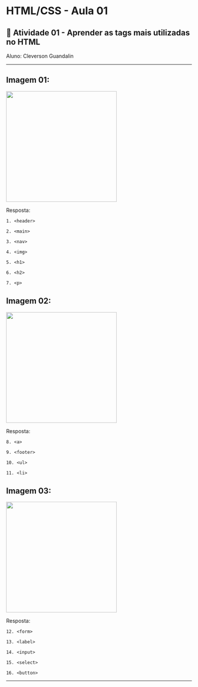 #  HTML/CSS  - Aula 01
## 📄 Atividade 01 - Aprender as tags mais utilizadas no HTML
Aluno: Cleverson Guandalin

---
## Imagem 01:

<img src="https://lh3.googleusercontent.com/u/0/drive-viewer/AITFw-xJn0PT7gl_-pqir_IVxq-ve5LQGC6Gmuyq4zMvl4IXsmXvTqTgm8A12Lk2fXOcRt7g0aEAA14H0XCqqqaCApKk-CcW=w1920-h919" height="300">

Resposta:
```
1. <header>

2. <main>               

3. <nav>                  

4. <img>                 

5. <h1>                   

6. <h2>                   

7. <p>
```

## Imagem 02:

<img src="https://lh3.googleusercontent.com/u/0/drive-viewer/AITFw-yo_IZfpCNVW92YDLUerHmQVaAegg5HQrJ0E2aENvCfWWLwHr_BDiR1VnfxoyHxvX8dOf5UzMq6oPSDgp6mfbTj6IJk=w1920-h919" height="300">

Resposta:
```
8. <a>                     

9. <footer>

10. <ul>

11. <li>
```

## Imagem 03:

<img src="https://lh3.googleusercontent.com/u/0/drive-viewer/AITFw-x-WBWmGtuxpcjvLx0YO4NMV_DNqvbiIXLWwC-PXTBAqTEUa5erHDv9b4yzwsrHVsUNHL9_X-aXKi-ZBhWu1JKMna3x=w1920-h919" height="300">

Resposta:
```
12. <form>

13. <label>

14. <input>

15. <select>

16. <button>
```   
---
